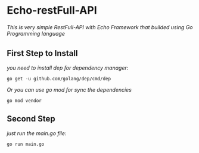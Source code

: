 # **Echo-restFull-API**

###### This is very simple RestFull-API with Echo Framework that builded using Go Programming language


## First Step to Install
  
  *you need to install dep for dependency manager:*
  ```
  go get -u github.com/golang/dep/cmd/dep
  
  ```
  *Or you can use go mod for sync the dependencies*
  ```
  go mod vendor
  ```
## Second Step
  *just run the main.go file:*
  ```
  go run main.go
  ```
  
